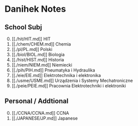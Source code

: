 # Danihek Notes

## School Subj
0. [[./hit/HIT.md]]   HIT
1. [[./chem/CHEM.md]] Chemia
2. [[./pl/PL.md]]     Polski
3. [[./biol/BIOL.md]] Biologia
4. [[./hist/HIST.md]] Historia
5. [[./niem/NIEM.md]] Niemiecki
6. [[./pih/PIH.md]]   Pneumatyka i Hydraulika 
7. [[./eie/EIE.md]]   Elektrotechnika i elektronika
8. [[./usme/USME.md]] Urządzenia i Systemy Mechatroniczne
9. [[./peie/PEIE.md]] Pracownia Elektrotechniki i elektroniki

## Personal / Addtional
0. [[./CCNA/CCNA.md]] CCNA 
1. [[./JAPANESE/JP.md]] Japanese
